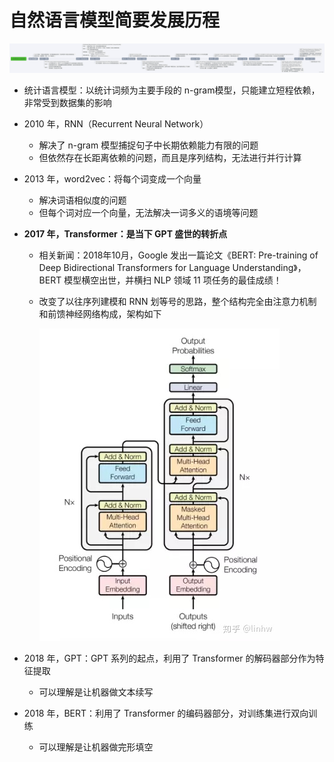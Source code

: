 # 自然语言模型简要发展历程

![Untitled](%E8%87%AA%E7%84%B6%E8%AF%AD%E8%A8%80%E6%A8%A1%E5%9E%8B%E7%AE%80%E8%A6%81%E5%8F%91%E5%B1%95%E5%8E%86%E7%A8%8B%20a62b09486e924b899b74fecf959706b4/Untitled.png)

- 统计语言模型：以统计词频为主要手段的 n-gram模型，只能建立短程依赖，非常受到数据集的影响
- 2010 年，RNN（Recurrent Neural Network）
    - 解决了 n-gram 模型捕捉句子中长期依赖能力有限的问题
    - 但依然存在长距离依赖的问题，而且是序列结构，无法进行并行计算
- 2013 年，word2vec：将每个词变成一个向量
    - 解决词语相似度的问题
    - 但每个词对应一个向量，无法解决一词多义的语境等问题
- **2017 年，Transformer：是当下 GPT 盛世的转折点**
    - 相关新闻：2018年10月，Google 发出一篇论文《BERT: Pre-training of Deep Bidirectional Transformers for Language Understanding》，BERT 模型横空出世，并横扫 NLP 领域 11 项任务的最佳成绩！
    - 改变了以往序列建模和 RNN 划等号的思路，整个结构完全由注意力机制和前馈神经网络构成，架构如下
        
        ![Untitled](Untitled%202.png)
        
- 2018 年，GPT：GPT 系列的起点，利用了 Transformer 的解码器部分作为特征提取
    - 可以理解是让机器做文本续写
- 2018 年，BERT：利用了 Transformer 的编码器部分，对训练集进行双向训练
    - 可以理解是让机器做完形填空